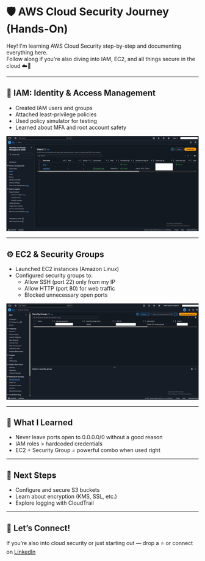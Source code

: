 # 🛡️ AWS Cloud Security Journey (Hands-On)

Hey! I'm learning AWS Cloud Security step-by-step and documenting everything here.  
Follow along if you're also diving into IAM, EC2, and all things secure in the cloud ☁️🔐

---

## 🔐 IAM: Identity & Access Management
- Created IAM users and groups
- Attached least-privilege policies
- Used policy simulator for testing
- Learned about MFA and root account safety

![IAM Screenshot](assets/1751537028455.jpeg)

---

## ⚙️ EC2 & Security Groups
- Launched EC2 instances (Amazon Linux)
- Configured security groups to:
  - Allow SSH (port 22) only from my IP
  - Allow HTTP (port 80) for web traffic
  - Blocked unnecessary open ports

![Security Group Screenshot](assets/1751537028468.jpeg)

---

## 🧠 What I Learned
- Never leave ports open to 0.0.0.0/0 without a good reason
- IAM roles > hardcoded credentials
- EC2 + Security Group = powerful combo when used right

---

## 📍 Next Steps
- Configure and secure S3 buckets
- Learn about encryption (KMS, SSL, etc.)
- Explore logging with CloudTrail

---

## 💬 Let’s Connect!
If you’re also into cloud security or just starting out — drop a ⭐ or connect on [LinkedIn](https://www.linkedin.com/in/jatin-rawal-79b225360/)

